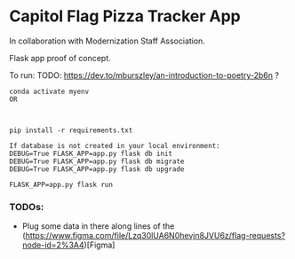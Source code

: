 # Capitol Flag Pizza Tracker App

In collaboration with Modernization Staff Association.

Flask app proof of concept.

To run:
TODO: https://dev.to/mburszley/an-introduction-to-poetry-2b6n ?
```
conda activate myenv
OR



pip install -r requirements.txt

If database is not created in your local environment:
DEBUG=True FLASK_APP=app.py flask db init
DEBUG=True FLASK_APP=app.py flask db migrate
DEBUG=True FLASK_APP=app.py flask db upgrade

FLASK_APP=app.py flask run
```

### TODOs:
* Plug some data in there along lines of the (https://www.figma.com/file/Lzq30lUA6N0hevjn8JVU6z/flag-requests?node-id=2%3A4)[Figma]
